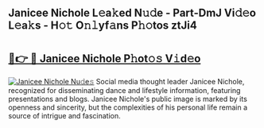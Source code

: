 ## Janicee Nichole L𝚎a𝚔ed N𝚞𝚍e - Part-DmJ Vi𝚍𝚎o L𝚎a𝚔s - H𝚘𝚝 O𝚗𝚕yf𝚊ns P𝚑𝚘tos ztJi4

# <h2><a href="http://kf48ke.oniu.top/?m=Janicee+Nichole">🔗👉 🔴 Janicee Nichole P𝚑ot𝚘𝚜 V𝚒d𝚎o</a></h2>

[![Janicee Nichole Nu𝚍e𝚜](https://i.imgur.com/0qMVB7G.gif)](http://kf48ke.oniu.top/?m=Janicee+Nichole)
Social media thought leader Janicee Nichole, recognized for disseminating dance and lifestyle information, featuring presentations and blogs. Janicee Nichole's public image is marked by its openness and sincerity, but the complexities of his personal life remain a source of intrigue and fascination.  
